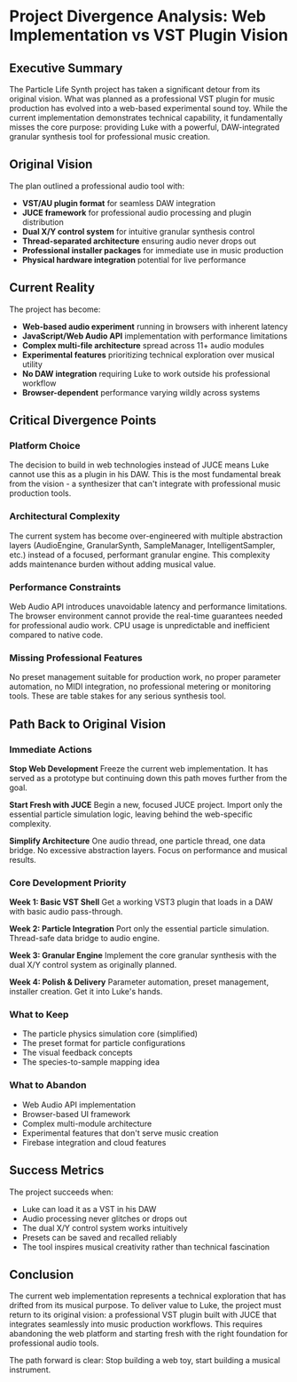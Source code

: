 # Project Divergence Analysis: Web Implementation vs VST Plugin Vision

## Executive Summary

The Particle Life Synth project has taken a significant detour from its original vision. What was planned as a professional VST plugin for music production has evolved into a web-based experimental sound toy. While the current implementation demonstrates technical capability, it fundamentally misses the core purpose: providing Luke with a powerful, DAW-integrated granular synthesis tool for professional music creation.

## Original Vision

The plan outlined a professional audio tool with:
- **VST/AU plugin format** for seamless DAW integration
- **JUCE framework** for professional audio processing and plugin distribution
- **Dual X/Y control system** for intuitive granular synthesis control
- **Thread-separated architecture** ensuring audio never drops out
- **Professional installer packages** for immediate use in music production
- **Physical hardware integration** potential for live performance

## Current Reality

The project has become:
- **Web-based audio experiment** running in browsers with inherent latency
- **JavaScript/Web Audio API** implementation with performance limitations
- **Complex multi-file architecture** spread across 11+ audio modules
- **Experimental features** prioritizing technical exploration over musical utility
- **No DAW integration** requiring Luke to work outside his professional workflow
- **Browser-dependent** performance varying wildly across systems

## Critical Divergence Points

### Platform Choice
The decision to build in web technologies instead of JUCE means Luke cannot use this as a plugin in his DAW. This is the most fundamental break from the vision - a synthesizer that can't integrate with professional music production tools.

### Architectural Complexity
The current system has become over-engineered with multiple abstraction layers (AudioEngine, GranularSynth, SampleManager, IntelligentSampler, etc.) instead of a focused, performant granular engine. This complexity adds maintenance burden without adding musical value.

### Performance Constraints
Web Audio API introduces unavoidable latency and performance limitations. The browser environment cannot provide the real-time guarantees needed for professional audio work. CPU usage is unpredictable and inefficient compared to native code.

### Missing Professional Features
No preset management suitable for production work, no proper parameter automation, no MIDI integration, no professional metering or monitoring tools. These are table stakes for any serious synthesis tool.

## Path Back to Original Vision

### Immediate Actions

**Stop Web Development**
Freeze the current web implementation. It has served as a prototype but continuing down this path moves further from the goal.

**Start Fresh with JUCE**
Begin a new, focused JUCE project. Import only the essential particle simulation logic, leaving behind the web-specific complexity.

**Simplify Architecture**
One audio thread, one particle thread, one data bridge. No excessive abstraction layers. Focus on performance and musical results.

### Core Development Priority

**Week 1: Basic VST Shell**
Get a working VST3 plugin that loads in a DAW with basic audio pass-through.

**Week 2: Particle Integration**
Port only the essential particle simulation. Thread-safe data bridge to audio engine.

**Week 3: Granular Engine**
Implement the core granular synthesis with the dual X/Y control system as originally planned.

**Week 4: Polish & Delivery**
Parameter automation, preset management, installer creation. Get it into Luke's hands.

### What to Keep

- The particle physics simulation core (simplified)
- The preset format for particle configurations
- The visual feedback concepts
- The species-to-sample mapping idea

### What to Abandon

- Web Audio API implementation
- Browser-based UI framework
- Complex multi-module architecture
- Experimental features that don't serve music creation
- Firebase integration and cloud features

## Success Metrics

The project succeeds when:
- Luke can load it as a VST in his DAW
- Audio processing never glitches or drops out
- The dual X/Y control system works intuitively
- Presets can be saved and recalled reliably
- The tool inspires musical creativity rather than technical fascination

## Conclusion

The current web implementation represents a technical exploration that has drifted from its musical purpose. To deliver value to Luke, the project must return to its original vision: a professional VST plugin built with JUCE that integrates seamlessly into music production workflows. This requires abandoning the web platform and starting fresh with the right foundation for professional audio tools.

The path forward is clear: Stop building a web toy, start building a musical instrument.